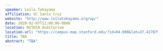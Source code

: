 ```yaml
---
speaker: Leila Takayama
affiliation: UC Santa Cruz
website: "http://www.leilatakayama.org/wp/"
date: 2020-02-07T11:00:00-0000
location: NVIDIA Auditorium
location-url: "https://campus-map.stanford.edu/?id=04-080&lat=37.42787956&lng=-122.17429865&zoom=17&srch=nvidia%20auditorium"
title: TBA
abstract: "TBA"
---
```

